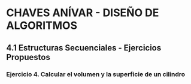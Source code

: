 # CHAVES ANÍVAR - DISEÑO DE ALGORITMOS
## 4.1 Estructuras Secuenciales - Ejercicios Propuestos
### Ejercicio 4. Calcular el volumen y la superficie de un cilindro
